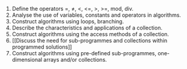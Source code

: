 1. Define the operators =, ≠, <, <=, >, >=, mod, div.
2. Analyse the use of variables, constants and operators in algorithms.
3. Construct algorithms using loops, branching.
4. Describe the characteristics and applications of a collection.
5. Construct algorithms using the access methods of a collection.
6. [[Discuss the need for sub-programmes and collections within programmed solutions]]
7. Construct algorithms using pre-defined sub-programmes, one-dimensional arrays and/or collections.